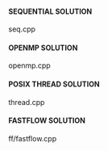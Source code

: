 #### SEQUENTIAL SOLUTION

seq.cpp 


#### OPENMP SOLUTION

openmp.cpp 

#### POSIX THREAD SOLUTION

thread.cpp 

#### FASTFLOW SOLUTION

ff/fastflow.cpp 
